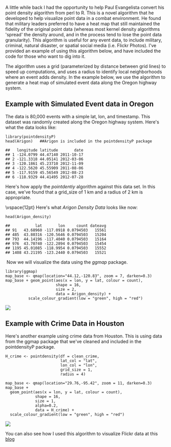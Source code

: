 

A little while back I had the opportunity to help Paul Evangelista
convert his point density algorithm from perl to R. This is a novel
algorithm that he developed to help visualize point data in a combat
environment. He found that military leaders preferred to have a heat map
that still maintained the fidelity of the original point data (whereas
most kernel density algorithms 'spread' the density around, and in the
process tend to lose the point data granularity). This algorithm is
useful for any event data, to include military, criminal, natural
disaster, or spatial social media (i.e. Flickr Photos). I've provided an
example of using this algorithm below, and have included the code for
those who want to dig into it.

The algorithm uses a grid (parameterized by distance between grid lines)
to speed up computations, and uses a radius to identify local
neighborhoods where an event adds density. In the example below, we use
the algorithm to generate a heat map of simulated event data along the
Oregon highway system.

Example with Simulated Event data in Oregon
-------------------------------------------

The data is 80,000 events with a simple lat, lon, and timestamp. This
dataset was randomly created along the Oregon highway system. Here's
what the data looks like:

    library(pointdensityP)
    head(Arigon)   ##Arigon is included in the pointdensityP package

    ##   longitude latitude       date
    ## 1 -124.0799 44.47140 2011-10-17
    ## 2 -121.3318 44.05141 2012-03-06
    ## 3 -120.1861 45.23710 2012-11-09
    ## 4 -122.5620 45.55909 2011-08-06
    ## 5 -117.9159 45.56549 2012-08-23
    ## 6 -118.9329 44.41495 2012-07-28

Here's how apply the *pointdentiy* algorithm against this data set. In
this case, we've found that a grid\_size of 1 km and a radius of 2 km is
appropriate.

\vspace{12pt}
Here's what *Arigon Density Data* looks like now:

    head(Arigon_density)

    ##           lat       lon     count dateavg
    ## 91   43.68960 -117.0918 0.0794503   15561
    ## 485  43.80316 -120.5646 0.0794503   15204
    ## 793  44.14196 -117.4040 0.0794503   15164
    ## 976  43.70740 -122.2894 0.0794503   15454
    ## 1195 45.01085 -118.9954 0.0794503   15552
    ## 1408 43.21195 -123.2440 0.0794503   15521

 Now we will visualize the data using the *ggmap* package.  

    library(ggmap)
    map_base <- qmap(location="44.12,-120.83", zoom = 7, darken=0.3) 
    map_base + geom_point(aes(x = lon, y = lat, colour = count), 
                          shape = 16, 
                          size = 2, 
                          data = Arigon_density) + 
              scale_colour_gradient(low = "green", high = "red") 

![](arigon.png)

Example with Crime Data in Houston
----------------------------------

Here's another example using crime data from Houston. This is using data
from the ggmap package that we've cleaned and included in the
pointdensityP package.

    H_crime <- pointdensity(df = clean_crime, 
                            lat_col = "lat", 
                            lon_col = "lon",
                            grid_size = 1, 
                            radius = 4)

    map_base <- qmap(location="29.76,-95.42", zoom = 11, darken=0.3)
    map_base + 
      geom_point(aes(x = lon, y = lat, colour = count), 
                 shape = 16, 
                 size = 1, 
                 alpha=0.2,
                 data = H_crime) + 
      scale_colour_gradient(low = "green", high = "red")

![](houston.png)

You can also see how I used this algorithm to visualize Flickr data at
this [blog](https://dmbeskow.github.io/FlickrData/)
